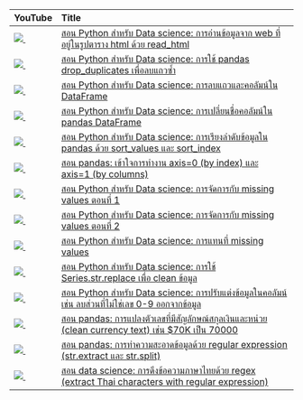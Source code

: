 | YouTube                                                                                                     | Title                                                                                                                                          |
|:------------------------------------------------------------------------------------------------------------|:-----------------------------------------------------------------------------------------------------------------------------------------------|
| <a href=https://youtu.be/ucjGGJHzC9I><img src=https://i.ytimg.com/vi/ucjGGJHzC9I/mqdefault.jpg />&nbsp;</a> | <a href="https://youtu.be/ucjGGJHzC9I">สอน Python สำหรับ Data science: การอ่านข้อมูลจาก web ที่อยู่ในรูปตาราง html ด้วย read_html</a>          |
| <a href=https://youtu.be/wO2KzbYKNFY><img src=https://i.ytimg.com/vi/wO2KzbYKNFY/mqdefault.jpg />&nbsp;</a> | <a href="https://youtu.be/wO2KzbYKNFY">สอน Python สำหรับ Data science: การใช้ pandas drop_duplicates เพื่อลบแถวซ้ำ</a>                          |
| <a href=https://youtu.be/_T9HUhE6XD4><img src=https://i.ytimg.com/vi/_T9HUhE6XD4/mqdefault.jpg />&nbsp;</a> | <a href="https://youtu.be/_T9HUhE6XD4">สอน Python สำหรับ Data science: การลบแถวและคอลัมน์ใน DataFrame</a>                                      |
| <a href=https://youtu.be/sZZkBpc_eo0><img src=https://i.ytimg.com/vi/sZZkBpc_eo0/mqdefault.jpg />&nbsp;</a> | <a href="https://youtu.be/sZZkBpc_eo0">สอน Python สำหรับ Data science: การเปลี่ยนชื่อคอลัมน์ใน pandas DataFrame</a>                            |
| <a href=https://youtu.be/Wa2xatlpOsI><img src=https://i.ytimg.com/vi/Wa2xatlpOsI/mqdefault.jpg />&nbsp;</a> | <a href="https://youtu.be/Wa2xatlpOsI">สอน Python สำหรับ Data science: การเรียงลำดับข้อมูลใน pandas ด้วย sort_values และ sort_index</a>        |
| <a href=https://youtu.be/29RJJ_Ia3SI><img src=https://i.ytimg.com/vi/29RJJ_Ia3SI/mqdefault.jpg />&nbsp;</a> | <a href="https://youtu.be/29RJJ_Ia3SI">สอน pandas: เข้าใจการทำงาน axis=0 (by index) และ axis=1 (by columns)</a>                                |
| <a href=https://youtu.be/Ysgqv1ICWU4><img src=https://i.ytimg.com/vi/Ysgqv1ICWU4/mqdefault.jpg />&nbsp;</a> | <a href="https://youtu.be/Ysgqv1ICWU4">สอน Python สำหรับ Data science: การจัดการกับ missing values ตอนที่ 1</a>                                 |
| <a href=https://youtu.be/Fib0R8yJOYE><img src=https://i.ytimg.com/vi/Fib0R8yJOYE/mqdefault.jpg />&nbsp;</a> | <a href="https://youtu.be/Fib0R8yJOYE">สอน Python สำหรับ Data science: การจัดการกับ missing values ตอนที่ 2</a>                                 |
| <a href=https://youtu.be/g3T4KTzfK3U><img src=https://i.ytimg.com/vi/g3T4KTzfK3U/mqdefault.jpg />&nbsp;</a> | <a href="https://youtu.be/g3T4KTzfK3U">สอน Python สำหรับ Data science: การแทนที่ missing values</a>                                           |
| <a href=https://youtu.be/wPFmdm_kT3Y><img src=https://i.ytimg.com/vi/wPFmdm_kT3Y/mqdefault.jpg />&nbsp;</a> | <a href="https://youtu.be/wPFmdm_kT3Y">สอน Python สำหรับ Data science: การใช้ Series.str.replace เพื่อ clean ข้อมูล</a>                          |
| <a href=https://youtu.be/7IuM9iVI98s><img src=https://i.ytimg.com/vi/7IuM9iVI98s/mqdefault.jpg />&nbsp;</a> | <a href="https://youtu.be/7IuM9iVI98s">สอน Python สำหรับ Data science: การปรับแต่งข้อมูลในคอลัมน์ เช่น ลบส่วนที่ไม่ใช่เลข 0-9 ออกจากข้อมูล</a>            |
| <a href=https://youtu.be/AMlh2HO_r_E><img src=https://i.ytimg.com/vi/AMlh2HO_r_E/mqdefault.jpg />&nbsp;</a> | <a href="https://youtu.be/AMlh2HO_r_E">สอน pandas: การแปลงตัวเลขที่มีสัญลักษณ์สกุลเงินและหน่วย (clean currency text) เช่น $70K เป็น 70000</a>          |
| <a href=https://youtu.be/7spx-I6Omxk><img src=https://i.ytimg.com/vi/7spx-I6Omxk/mqdefault.jpg />&nbsp;</a> | <a href="https://youtu.be/7spx-I6Omxk">สอน pandas: การทำความสะอาดข้อมูลด้วย regular expression (str.extract และ str.split)</a>                |
| <a href=https://youtu.be/rEdibMiUQg0><img src=https://i.ytimg.com/vi/rEdibMiUQg0/mqdefault.jpg />&nbsp;</a> | <a href="https://youtu.be/rEdibMiUQg0">สอน data science: การดึงข้อความภาษาไทยด้วย regex (extract Thai characters with regular expression)</a> |
